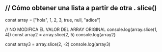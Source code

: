 
// Cómo obtener una lista a partir de otra .
slice()
--------
const array = ["hola", 1, 2, 3, true, null, "adios"]

// NO MODIFICA EL VALOR DEL ARRAY ORIGINAL
console.log(array.slice(1, 4))
const array2 = array.slice(2, 5)
console.log(array2)

const array3 = array.slice(2, -2)
console.log(array3)